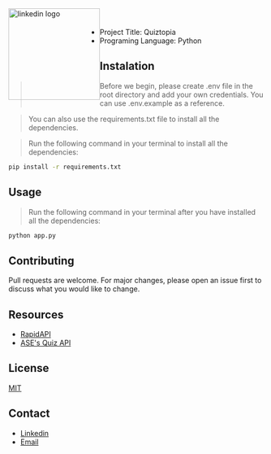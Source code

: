 <a href="https://www.linkedin.com/in/almir-redzematovic-05b734201/" style="outline: none;"><img src="https://res.cloudinary.com/iamalmiir/image/upload/v1655748669/Linkedin-logo-png_ufs32u.png" alt="linkedin logo" style="float: left; margin-top: 10px;width: 180px;"/></a>
<br/>
<br/>

- Project Title: Quiztopia
- Programing Language: Python

## Instalation

> Before we begin, please create .env file in the root directory and add your own credentials. You can use .env.example as a reference.

> You can also use the requirements.txt file to install all the dependencies.

> Run the following command in your terminal to install all the dependencies:

```bash
pip install -r requirements.txt
```

## Usage

> Run the following command in your terminal after you have installed all the dependencies:

```bash
python app.py
```

## Contributing

Pull requests are welcome. For major changes, please open an issue first to discuss what you would like to change.

## Resources

- [RapidAPI](https://rapidapi.com/hub)
- [ASE's Quiz API](https://rapidapi.com/AhmedSemih/api/ases-quiz-api1/)

## License

[MIT](https://choosealicense.com/licenses/mit/)

## Contact

- [Linkedin](https://www.linkedin.com/in/almir-redzematovic-05b734201/)
- [Email](mailto:sayhi@iamalmir.tech)
